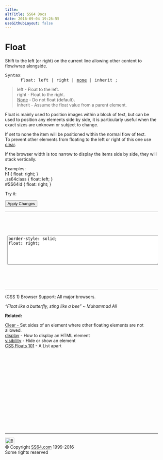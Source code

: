 ```yaml
---
title:
altTitle: SS64 Docs
date: 2016-09-04 19:26:55
useGithubLayout: false
---
```

<!-- #BeginLibraryItem "/Library/head_css.lbi" --><!-- #EndLibraryItem --><h1>Float</h1>
<p>Shift to the left (or right) on the current line allowing other content to flow/wrap alongside.</p>
<pre>Syntax
      float: left | right | <u>none</u> | inherit ;</pre>
<blockquote>
<p> <span class="code">left</span> - Float to the left.<br>
<span class="code">right</span> - Float to the right.<br>
<span class="code"><u>None</u></span>  - Do not float (default).<br>
<span class="code">Inherit</span> -  Assume the float value from a parent element.</p>
</blockquote>
<p>Float is mainly used to position images within a block of text, but can  be used to position any elements side by side, it is particularly useful when the exact sizes are unknown or subject to change.</p>
<p> If  set to <span class="code">none</span> the item will be positioned within the normal flow of text.<br>
 To 
prevent other elements from floating to the left or right of this one use <a href="clear.html"><span class="code">clear</span></a>.</p>
<p>If the browser width is too narrow to display the items side by side, they will stack vertically.</p>
<p>Examples:<br>
  <span class="code">h1 { float: right; }<br>
    .ss64class { float: left; }</span><br>
    <span class="code">#SS64id { float: right;  }</span>    <br>
</p>
<p>Try it:</p><input type="button" onclick="ApplyStyle()" value="Apply Changes">
<table>
  <tbody><tr>
    <td><textarea name="tryit" id="trycode" cols="60" rows="6" onfocus="this.style.background='#fff';" onblur="this.style.background='#eee';" tabindex="1">border-style: solid;
float: right;
</textarea></td>
    <td><div id="tryresult">The 'Try It' control will change the float of this DIV</div>
<div style="float:left; border:solid red">This div is floated left</div></td>
  </tr>
</tbody></table>
<p>(CSS 1) Browser Support:  All major browsers.</p>
<p class="quote"><i>“Float like a butterfly, sting like a bee” ~ Muhammad Ali</i></p><p><b>Related:</b></p>
<p><a href="clear.html">Clear - </a>Set sides of an element where other floating elements are not allowed.<br>
<a href="display.html">display</a> - How to display an HTML element<br>
<a href="visibility.html">visibility</a> - Hide or show an element<br>
<a href="http://www.alistapart.com/articles/css-floats-101/">CSS Floats 101</a> - A List apart</p><!-- #BeginLibraryItem "/Library/foot_css.lbi" --><p>
<!-- CSS -->
<ins class="adsbygoogle" style="display:inline-block;width:300px;height:250px" data-ad-client="ca-pub-6140977852749469" data-ad-slot="2739097502"></ins>
<script>
(adsbygoogle = window.adsbygoogle || []).push({});
</script></p>
<hr>
<div id="bl" class="footer"><a href="float.html#"><img src="../images/top.png" width="30" height="22" alt="Back to the Top"></a></div>
<div id="br" class="footer, tagline">© Copyright <a href="../index.html">SS64.com</a> 1999-2016<br>
Some rights reserved</div><!-- #EndLibraryItem -->


